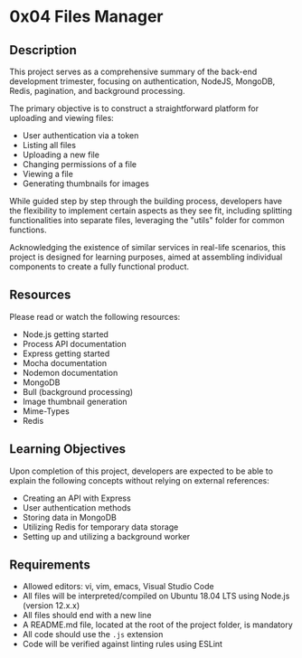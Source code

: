 # 0x04 Files Manager

## Description

This project serves as a comprehensive summary of the back-end development trimester, focusing on authentication, NodeJS, MongoDB, Redis, pagination, and background processing.

The primary objective is to construct a straightforward platform for uploading and viewing files:

- User authentication via a token
- Listing all files
- Uploading a new file
- Changing permissions of a file
- Viewing a file
- Generating thumbnails for images

While guided step by step through the building process, developers have the flexibility to implement certain aspects as they see fit, including splitting functionalities into separate files, leveraging the "utils" folder for common functions.

Acknowledging the existence of similar services in real-life scenarios, this project is designed for learning purposes, aimed at assembling individual components to create a fully functional product.

## Resources

Please read or watch the following resources:

- Node.js getting started
- Process API documentation
- Express getting started
- Mocha documentation
- Nodemon documentation
- MongoDB
- Bull (background processing)
- Image thumbnail generation
- Mime-Types
- Redis

## Learning Objectives

Upon completion of this project, developers are expected to be able to explain the following concepts without relying on external references:

- Creating an API with Express
- User authentication methods
- Storing data in MongoDB
- Utilizing Redis for temporary data storage
- Setting up and utilizing a background worker

## Requirements

- Allowed editors: vi, vim, emacs, Visual Studio Code
- All files will be interpreted/compiled on Ubuntu 18.04 LTS using Node.js (version 12.x.x)
- All files should end with a new line
- A README.md file, located at the root of the project folder, is mandatory
- All code should use the `.js` extension
- Code will be verified against linting rules using ESLint
